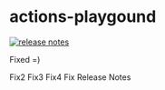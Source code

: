 # actions-playgound

[![release notes](https://github.com/taksan/actions-playgound/actions/workflows/test.yml/badge.svg)](https://github.com/taksan/actions-playgound/actions/workflows/test.yml)

Fixed =)

Fix2
Fix3
Fix4
Fix Release Notes
